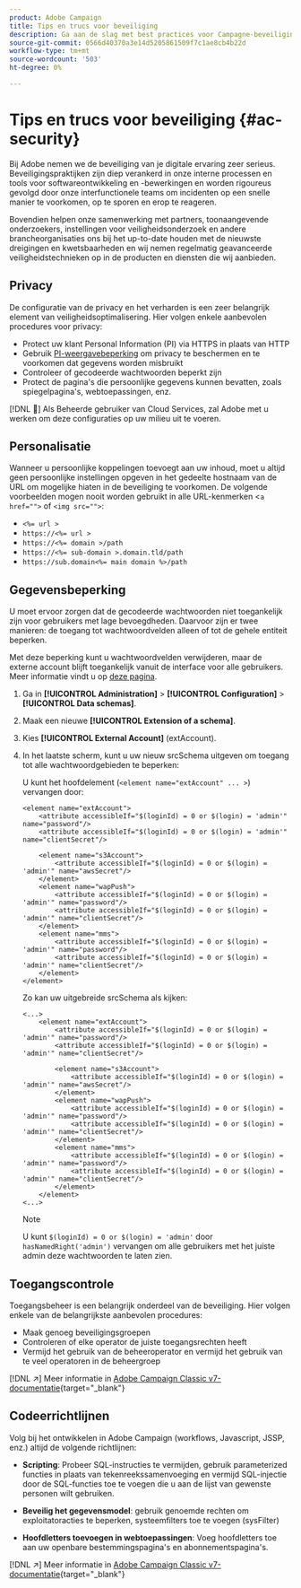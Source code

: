 ```yaml
---
product: Adobe Campaign
title: Tips en trucs voor beveiliging
description: Ga aan de slag met best practices voor Campagne-beveiliging
source-git-commit: 0566d40370a3e14d5205861509f7c1ae8cb4b22d
workflow-type: tm+mt
source-wordcount: '503'
ht-degree: 0%

---
```


# Tips en trucs voor beveiliging {#ac-security}

Bij Adobe nemen we de beveiliging van je digitale ervaring zeer serieus. Beveiligingspraktijken zijn diep verankerd in onze interne processen en tools voor softwareontwikkeling en -bewerkingen en worden rigoureus gevolgd door onze interfunctionele teams om incidenten op een snelle manier te voorkomen, op te sporen en erop te reageren.

Bovendien helpen onze samenwerking met partners, toonaangevende onderzoekers, instellingen voor veiligheidsonderzoek en andere brancheorganisaties ons bij het up-to-date houden met de nieuwste dreigingen en kwetsbaarheden en wij nemen regelmatig geavanceerde veiligheidstechnieken op in de producten en diensten die wij aanbieden.

## Privacy

De configuratie van de privacy en het verharden is een zeer belangrijk element van veiligheidsoptimalisering. Hier volgen enkele aanbevolen procedures voor privacy:

* Protect uw klant Personal Information (PI) via HTTPS in plaats van HTTP
* Gebruik [PI-weergavebeperking](../dev/restrict-pi-view.md) om privacy te beschermen en te voorkomen dat gegevens worden misbruikt
* Controleer of gecodeerde wachtwoorden beperkt zijn
* Protect de pagina&#39;s die persoonlijke gegevens kunnen bevatten, zoals spiegelpagina&#39;s, webtoepassingen, enz.

[!DNL :speech_balloon:] Als Beheerde gebruiker van Cloud Services, zal Adobe met u werken om deze configuraties op uw milieu uit te voeren.

## Personalisatie

Wanneer u persoonlijke koppelingen toevoegt aan uw inhoud, moet u altijd geen persoonlijke instellingen opgeven in het gedeelte hostnaam van de URL om mogelijke hiaten in de beveiliging te voorkomen. De volgende voorbeelden mogen nooit worden gebruikt in alle URL-kenmerken &lt;`a href="">` of `<img src="">`:

* `<%= url >`
* `https://<%= url >`
* `https://<%= domain >/path`
* `https://<%= sub-domain >.domain.tld/path`
* `https://sub.domain<%= main domain %>/path`

## Gegevensbeperking

U moet ervoor zorgen dat de gecodeerde wachtwoorden niet toegankelijk zijn voor gebruikers met lage bevoegdheden. Daarvoor zijn er twee manieren: de toegang tot wachtwoordvelden alleen of tot de gehele entiteit beperken.

Met deze beperking kunt u wachtwoordvelden verwijderen, maar de externe account blijft toegankelijk vanuit de interface voor alle gebruikers. Meer informatie vindt u op [deze pagina](../dev/restrict-pi-view.md).

1. Ga in **[!UICONTROL Administration]** > **[!UICONTROL Configuration]** > **[!UICONTROL Data schemas]**.

1. Maak een nieuwe **[!UICONTROL Extension of a schema]**.

1. Kies **[!UICONTROL External Account]** (extAccount).

1. In het laatste scherm, kunt u uw nieuw srcSchema uitgeven om toegang tot alle wachtwoordgebieden te beperken:

   U kunt het hoofdelement (`<element name="extAccount" ... >`) vervangen door:

   ```
   <element name="extAccount">
       <attribute accessibleIf="$(loginId) = 0 or $(login) = 'admin'" name="password"/>
       <attribute accessibleIf="$(loginId) = 0 or $(login) = 'admin'" name="clientSecret"/>
   
       <element name="s3Account">
           <attribute accessibleIf="$(loginId) = 0 or $(login) = 'admin'" name="awsSecret"/>
       </element>
       <element name="wapPush">
           <attribute accessibleIf="$(loginId) = 0 or $(login) = 'admin'" name="password"/>
           <attribute accessibleIf="$(loginId) = 0 or $(login) = 'admin'" name="clientSecret"/>
       </element>
       <element name="mms">
           <attribute accessibleIf="$(loginId) = 0 or $(login) = 'admin'" name="password"/>
           <attribute accessibleIf="$(loginId) = 0 or $(login) = 'admin'" name="clientSecret"/>
       </element>
   </element>
   ```

   Zo kan uw uitgebreide srcSchema als kijken:

   ```
   <...>
       <element name="extAccount">
           <attribute accessibleIf="$(loginId) = 0 or $(login) = 'admin'" name="password"/>
           <attribute accessibleIf="$(loginId) = 0 or $(login) = 'admin'" name="clientSecret"/>
   
           <element name="s3Account">
               <attribute accessibleIf="$(loginId) = 0 or $(login) = 'admin'" name="awsSecret"/>
           </element>
           <element name="wapPush">
               <attribute accessibleIf="$(loginId) = 0 or $(login) = 'admin'" name="password"/>
               <attribute accessibleIf="$(loginId) = 0 or $(login) = 'admin'" name="clientSecret"/>
           </element>
           <element name="mms">
               <attribute accessibleIf="$(loginId) = 0 or $(login) = 'admin'" name="password"/>
               <attribute accessibleIf="$(loginId) = 0 or $(login) = 'admin'" name="clientSecret"/>
           </element>
       </element>
   <...> 
   ```

   >[!NOTE]
   >
   >U kunt `$(loginId) = 0 or $(login) = 'admin'` door `hasNamedRight('admin')` vervangen om alle gebruikers met het juiste admin deze wachtwoorden te laten zien.


## Toegangscontrole

Toegangsbeheer is een belangrijk onderdeel van de beveiliging. Hier volgen enkele van de belangrijkste aanbevolen procedures:

* Maak genoeg beveiligingsgroepen
* Controleren of elke operator de juiste toegangsrechten heeft
* Vermijd het gebruik van de beheeroperator en vermijd het gebruik van te veel operatoren in de beheergroep

[!DNL :arrow_upper_right:] Meer informatie in  [Adobe Campaign Classic v7-documentatie](https://experienceleague.adobe.com/docs/campaign-classic/using/installing-campaign-classic/security-privacy/access-management.html?lang=en#webapp-operator){target=&quot;_blank&quot;}

## Codeerrichtlijnen

Volg bij het ontwikkelen in Adobe Campaign (workflows, Javascript, JSSP, enz.) altijd de volgende richtlijnen:

* **Scripting**: Probeer SQL-instructies te vermijden, gebruik parameterized functies in plaats van tekenreekssamenvoeging en vermijd SQL-injectie door de SQL-functies toe te voegen die u aan de lijst van gewenste personen wilt gebruiken.

* **Beveilig het gegevensmodel**: gebruik genoemde rechten om exploitatoracties te beperken, systeemfilters toe te voegen (sysFilter)

* **Hoofdletters toevoegen in webtoepassingen**: Voeg hoofdletters toe aan uw openbare bestemmingspagina&#39;s en abonnementspagina&#39;s.

[!DNL :arrow_upper_right:] Meer informatie in  [Adobe Campaign Classic v7-documentatie](https://experienceleague.adobe.com/docs/campaign-classic/using/installing-campaign-classic/security-privacy/scripting-coding-guidelines.html?lang=en#installing-campaign-classic){target=&quot;_blank&quot;}
